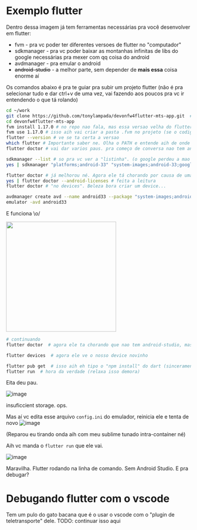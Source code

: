 # Exemplo flutter

Dentro dessa imagem já tem ferramentas necessárias pra você desenvolver em flutter:

* fvm - pra vc poder ter diferentes versoes de flutter no "computador"
* sdkmanager - pra vc poder baixar as montanhas infinitas de libs do google necessárias pra mexer com qq coisa do android
* avdmanager - pra emular o android
* ~~android-studio~~ - a melhor parte, sem depender de **mais essa** coisa enorme aí

Os comandos abaixo é pra te guiar pra subir um projeto flutter (não é pra selecionar tudo e dar ctrl+v de uma vez, vai fazendo aos poucos pra vc ir entendendo o que tá rolando)


```bash
cd ~/work
git clone https://github.com/tonylampada/devonfw4flutter-mts-app.git  # um projeto flutter qualquer que eu achei no github
cd devonfw4flutter-mts-app
fvm install 1.17.0 # no repo nao fala, mas essa versao velha do flutter vai funcionar com esse projeto aih
fvm use 1.17.0 # isso aih vai criar a pasta .fvm no projeto (se o codigo fosse seu vc deveria botar isso no .gitignore)
flutter --version # ve se ta certa a versao
which flutter # Importante saber ne. Olha o PATH e entende aih de onde ta vindo o executavel. 
flutter doctor # vai dar varios paus. pra começo de conversa nao tem android sdk nenhum

sdkmanager --list # so pra vc ver a "listinha". (o google perdeu a mao nisso aih, mas isso nao vem ao caso)
yes | sdkmanager "platforms;android-33" "system-images;android-33;google_apis;x86_64" "build-tools;33.0.0" # instala umas paradinhas aih

flutter doctor # já melhorou né. Agora ele tá chorando por causa de umas licenças...
yes | flutter doctor --android-licenses # feita a leitura
flutter doctor # "no devices". Beleza bora criar um device...

avdmanager create avd --name android33 --package "system-images;android-33;google_apis;x86_64"
emulator -avd android33
```

E funciona \o/

<img src="https://user-images.githubusercontent.com/218821/191873180-b6d5f1a9-5784-44c0-b96e-200f05d44f56.png" width="300">

```bash
# continuando
flutter doctor  # agora ele ta chorando que nao tem android-studio, mas isso eh feature e nao bug

flutter devices  # agora ele ve o nosso device novinho

flutter pub get  # isso aih eh tipo o "npm install" do dart (sinceramente nem sei onde ele baixa as coisas)
flutter run  # hora da verdade (relaxa isso demora)
```

Eita deu pau.

![image](https://user-images.githubusercontent.com/218821/191874709-82f8a264-27a5-46a8-8680-e3381d70488e.png)

insuficcient storage. ops.

Mas aí vc edita esse arquivo `config.ini` do emulador, reinicia ele e tenta de novo
![image](https://user-images.githubusercontent.com/218821/191874895-43df9c2d-e178-4187-ada5-f29fb39510d5.png)

(Reparou eu tirando onda aih com meu sublime tunado intra-container né)

Aih vc manda o `flutter run` que ele vai.

![image](https://user-images.githubusercontent.com/218821/191875061-8d7ebd53-2dc9-4d48-ba84-98f35c80a04e.png)

Maravilha. Flutter rodando na linha de comando. Sem Android Studio. 
E pra debugar?

# Debugando flutter com o vscode

Tem um pulo do gato bacana que é o usar o vscode com o "plugin de teletransporte" dele.
TODO: continuar isso aqui
